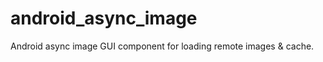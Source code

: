 android_async_image
===================

Android async image GUI component for loading remote images &amp; cache.